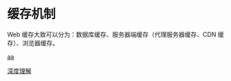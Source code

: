 # 缓存机制

Web 缓存大致可以分为：数据库缓存、服务器端缓存（代理服务器缓存、CDN 缓存）、浏览器缓存。

[aa](https://github.com/amandakelake/blog/issues/41)

[深度理解](https://www.cnblogs.com/ranyonsue/p/8918908.html)